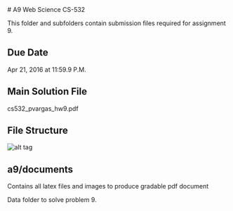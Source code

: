 <snippet>
  <content>
# A9 Web Science CS-532

This folder and subfolders contain submission files required for assignment 9.

## Due Date

Apr 21, 2016 at 11:59.9 P.M.

## Main Solution File

cs532_pvargas_hw9.pdf

## File Structure

![alt tag](https://github.com/phvargas/cs532-s16/blob/master/a09/documents/images/a9folder.png)

## a9/documents

Contains all latex files and images to produce gradable pdf document


Data folder to solve problem 9.

</content>
  <tabTrigger></tabTrigger>
</snippet>

